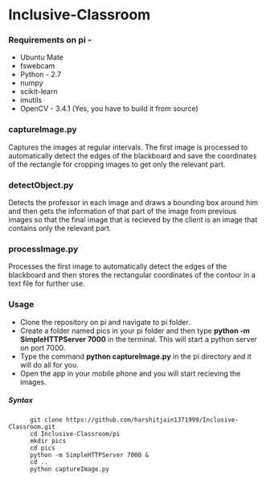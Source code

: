 # Inclusive-Classroom

### Requirements on pi -
- Ubuntu Mate
- fswebcam
- Python - 2.7
- numpy
- scikit-learn
- imutils
- OpenCV - 3.4.1 (Yes, you have to build it from source)

### captureImage.py

Captures the images at regular intervals. The first image is processed to automatically detect the edges of the blackboard and save the coordinates of the rectangle for cropping images to get only the relevant part.


### detectObject.py

Detects the professor in each image and draws a bounding box around him and then gets the information of that part of the image from previous images so that the final image that is recieved by the client is an image that contains only the relevant part.

### processImage.py

Processes the first image to automatically detect the edges of the blackboard and then stores the rectangular coordinates of the contour in a text file for further use.

### Usage
- Clone the repository on pi and navigate to pi folder.
- Create a folder named pics in your pi folder and then type **python -m SimpleHTTPServer 7000** in the terminal. This will start a python server on port 7000.
- Type the command **python captureImage.py** in the pi directory and it will do all for you.
- Open the app in your mobile phone and you will start recieving the images.

##### Syntax

```
      git clone https://github.com/harshitjain1371999/Inclusive-Classroom.git
      cd Inclusive-Classroom/pi
      mkdir pics
      cd pics
      python -m SimpleHTTPServer 7000 &
      cd ..
      python captureImage.py
```
